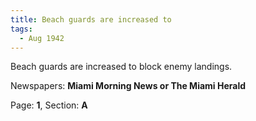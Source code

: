 ```yaml
---  
title: Beach guards are increased to  
tags:  
  - Aug 1942  
---  
```

  
Beach guards are increased to block enemy landings.  
  
Newspapers: **Miami Morning News or The Miami Herald**  
  
Page: **1**, Section: **A** 

